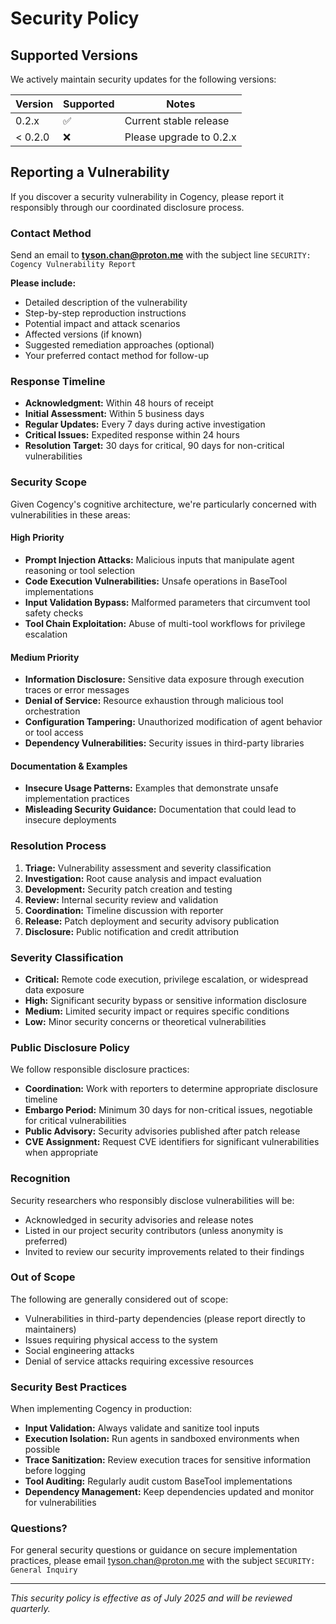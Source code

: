 # Security Policy

## Supported Versions

We actively maintain security updates for the following versions:

| Version | Supported          | Notes                   |
| ------- | ------------------ | ----------------------- |
| 0.2.x   | :white_check_mark: | Current stable release  |
| < 0.2.0 | :x:                | Please upgrade to 0.2.x |

## Reporting a Vulnerability

If you discover a security vulnerability in Cogency, please report it responsibly through our coordinated disclosure process.

### Contact Method
Send an email to **tyson.chan@proton.me** with the subject line `SECURITY: Cogency Vulnerability Report`

**Please include:**
- Detailed description of the vulnerability
- Step-by-step reproduction instructions
- Potential impact and attack scenarios
- Affected versions (if known)
- Suggested remediation approaches (optional)
- Your preferred contact method for follow-up

### Response Timeline
- **Acknowledgment:** Within 48 hours of receipt
- **Initial Assessment:** Within 5 business days
- **Regular Updates:** Every 7 days during active investigation
- **Critical Issues:** Expedited response within 24 hours
- **Resolution Target:** 30 days for critical, 90 days for non-critical vulnerabilities

### Security Scope

Given Cogency's cognitive architecture, we're particularly concerned with vulnerabilities in these areas:

#### High Priority
- **Prompt Injection Attacks:** Malicious inputs that manipulate agent reasoning or tool selection
- **Code Execution Vulnerabilities:** Unsafe operations in BaseTool implementations
- **Input Validation Bypass:** Malformed parameters that circumvent tool safety checks
- **Tool Chain Exploitation:** Abuse of multi-tool workflows for privilege escalation

#### Medium Priority  
- **Information Disclosure:** Sensitive data exposure through execution traces or error messages
- **Denial of Service:** Resource exhaustion through malicious tool orchestration
- **Configuration Tampering:** Unauthorized modification of agent behavior or tool access
- **Dependency Vulnerabilities:** Security issues in third-party libraries

#### Documentation & Examples
- **Insecure Usage Patterns:** Examples that demonstrate unsafe implementation practices
- **Misleading Security Guidance:** Documentation that could lead to insecure deployments

### Resolution Process

1. **Triage:** Vulnerability assessment and severity classification
2. **Investigation:** Root cause analysis and impact evaluation  
3. **Development:** Security patch creation and testing
4. **Review:** Internal security review and validation
5. **Coordination:** Timeline discussion with reporter
6. **Release:** Patch deployment and security advisory publication
7. **Disclosure:** Public notification and credit attribution

### Severity Classification

- **Critical:** Remote code execution, privilege escalation, or widespread data exposure
- **High:** Significant security bypass or sensitive information disclosure
- **Medium:** Limited security impact or requires specific conditions
- **Low:** Minor security concerns or theoretical vulnerabilities

### Public Disclosure Policy

We follow responsible disclosure practices:
- **Coordination:** Work with reporters to determine appropriate disclosure timeline
- **Embargo Period:** Minimum 30 days for non-critical issues, negotiable for critical vulnerabilities
- **Public Advisory:** Security advisories published after patch release
- **CVE Assignment:** Request CVE identifiers for significant vulnerabilities when appropriate

### Recognition

Security researchers who responsibly disclose vulnerabilities will be:
- Acknowledged in security advisories and release notes
- Listed in our project security contributors (unless anonymity is preferred)
- Invited to review our security improvements related to their findings

### Out of Scope

The following are generally considered out of scope:
- Vulnerabilities in third-party dependencies (please report directly to maintainers)
- Issues requiring physical access to the system
- Social engineering attacks
- Denial of service attacks requiring excessive resources

### Security Best Practices

When implementing Cogency in production:
- **Input Validation:** Always validate and sanitize tool inputs
- **Execution Isolation:** Run agents in sandboxed environments when possible
- **Trace Sanitization:** Review execution traces for sensitive information before logging
- **Tool Auditing:** Regularly audit custom BaseTool implementations
- **Dependency Management:** Keep dependencies updated and monitor for vulnerabilities

### Questions?

For general security questions or guidance on secure implementation practices, please email tyson.chan@proton.me with the subject `SECURITY: General Inquiry`

---

*This security policy is effective as of July 2025 and will be reviewed quarterly.*